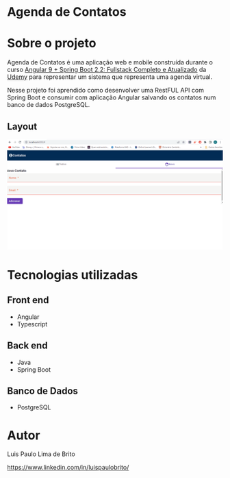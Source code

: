 # Agenda de Contatos

# Sobre o projeto

Agenda de Contatos é uma aplicação web e mobile construída durante o curso [Angular 9 + Spring Boot 2.2: Fullstack Completo e Atualizado](https://www.udemy.com/course/full-stack-angular9-spring-boot) da [Udemy](https://www.udemy.com) para representar um sistema que representa uma agenda virtual.

Nesse projeto foi aprendido como desenvolver uma RestFUL API com Spring Boot e consumir com aplicação Angular salvando os contatos num banco de dados PostgreSQL.

## Layout 

![Web 1](https://github.com/luispaulobrito/Fullstack-Angular-e-SpringBoot/blob/main/02%20-%20Projeto%20Agenda/assets/api-agenda.gif)

# Tecnologias utilizadas
## Front end
- Angular
- Typescript

## Back end
- Java
- Spring Boot

## Banco de Dados
- PostgreSQL

# Autor

Luis Paulo Lima de Brito

https://www.linkedin.com/in/luispaulobrito/
